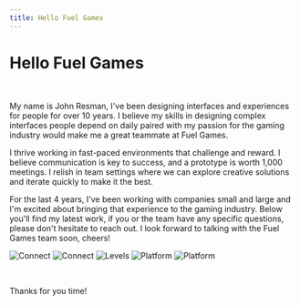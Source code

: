 ```yaml
---
title: Hello Fuel Games
---
```


<div class="content post-header">

# Hello Fuel Games
<br/>

My name is John Resman, I've been designing interfaces and experiences for people for over 10 years. I believe my skills in designing complex interfaces people depend on daily paired with my passion for the gaming industry would make me a great teammate at Fuel Games.

I thrive working in fast-paced environments that challenge and reward. I believe communication is key to success, and a prototype is worth 1,000 meetings. I relish in team settings where we can explore creative solutions and iterate quickly to make it the best.

For the last 4 years, I've been working with companies small and large and I'm excited about bringing that experience to the gaming industry. Below you'll find my latest work, if you or the team have any specific questions, please don't hesitate to reach out. I look forward to talking with the Fuel Games team soon, cheers!

</div>

![Connect](/images/port/jkr-port1.jpg)
![Connect](/images/port/jkr-port2.jpg)
![Levels](/images/port/jkr-port3.jpg)
![Platform](/images/port/jkr-port4.jpg)
![Platform](/images/port/jkr-port5.jpg)


</br>

<div class="content post-header">

Thanks for you time!

</div>
